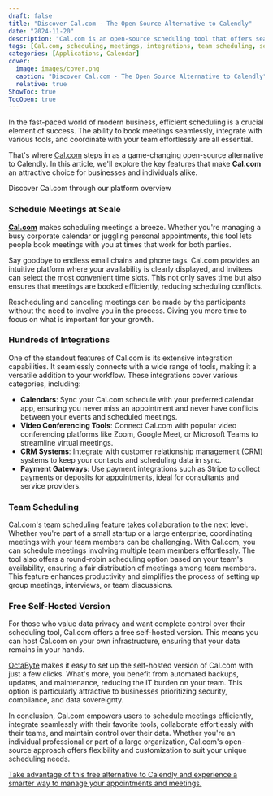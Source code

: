 ```yaml
---
draft: false
title: "Discover Cal.com - The Open Source Alternative to Calendly"
date: "2024-11-20"
description: "Cal.com is an open-source scheduling tool that offers seamless meeting booking, extensive integrations, team scheduling features, and a free self-hosted version for enhanced control and data privacy. It's an ideal alternative to Calendly for businesses and individuals seeking efficient scheduling solutions."
tags: [Cal.com, scheduling, meetings, integrations, team scheduling, self-hosted, open-source, Calendly alternative, workflow, video conferencing, CRM, payment gateway, data privacy, business tools]
categories: [Applications, Calendar]
cover:
  image: images/cover.png
  caption: "Discover Cal.com - The Open Source Alternative to Calendly"
  relative: true
ShowToc: true
TocOpen: true
---
```



In the fast\-paced world of modern business, efficient scheduling is a crucial element of success. The ability to book meetings seamlessly, integrate with various tools, and coordinate with your team effortlessly are all essential. 

That's where [Cal.com](https://octabyte.io/applications/calendar/cal) steps in as a game\-changing open\-source alternative to Calendly. In this article, we'll explore the key features that make **Cal.com** an attractive choice for businesses and individuals alike.



Discover Cal.com through our platform overview



### Schedule Meetings at Scale

[**Cal.com**](https://octabyte.io/applications/calendar/cal) makes scheduling meetings a breeze. Whether you're managing a busy corporate calendar or juggling personal appointments, this tool lets people book meetings with you at times that work for both parties. 

Say goodbye to endless email chains and phone tags. Cal.com provides an intuitive platform where your availability is clearly displayed, and invitees can select the most convenient time slots. This not only saves time but also ensures that meetings are booked efficiently, reducing scheduling conflicts.

Rescheduling and canceling meetings can be made by the participants without the need to involve you in the process. Giving you more time to focus on what is important for your growth.

### Hundreds of Integrations

One of the standout features of Cal.com is its extensive integration capabilities. It seamlessly connects with a wide range of tools, making it a versatile addition to your workflow. These integrations cover various categories, including:

* **Calendars**: Sync your Cal.com schedule with your preferred calendar app, ensuring you never miss an appointment and never have conflicts between your events and scheduled meetings.
* **Video Conferencing Tools**: Connect Cal.com with popular video conferencing platforms like Zoom, Google Meet, or Microsoft Teams to streamline virtual meetings.
* **CRM Systems**: Integrate with customer relationship management (CRM) systems to keep your contacts and scheduling data in sync.
* **Payment Gateways**: Use payment integrations such as Stripe to collect payments or deposits for appointments, ideal for consultants and service providers.

### Team Scheduling

[Cal.com](https://octabyte.io/applications/calendar/cal)'s team scheduling feature takes collaboration to the next level. Whether you're part of a small startup or a large enterprise, coordinating meetings with your team members can be challenging. With Cal.com, you can schedule meetings involving multiple team members effortlessly. The tool also offers a round\-robin scheduling option based on your team's availability, ensuring a fair distribution of meetings among team members. This feature enhances productivity and simplifies the process of setting up group meetings, interviews, or team discussions.

### Free Self\-Hosted Version

For those who value data privacy and want complete control over their scheduling tool, Cal.com offers a free self\-hosted version. This means you can host Cal.com on your own infrastructure, ensuring that your data remains in your hands. 

[OctaByte](https://octabyte.io/applications/calendar/cal) makes it easy to set up the self\-hosted version of Cal.com with just a few clicks. What's more, you benefit from automated backups, updates, and maintenance, reducing the IT burden on your team. This option is particularly attractive to businesses prioritizing security, compliance, and data sovereignty.

In conclusion, Cal.com empowers users to schedule meetings efficiently, integrate seamlessly with their favorite tools, collaborate effortlessly with their teams, and maintain control over their data. Whether you're an individual professional or part of a large organization, Cal.com's open\-source approach offers flexibility and customization to suit your unique scheduling needs. 

[Take advantage of this free alternative to Calendly and experience a smarter way to manage your appointments and meetings.](https://octabyte.io/applications/calendar/cal)



